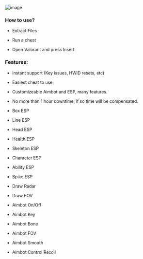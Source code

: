 ![image](https://user-images.githubusercontent.com/120808635/210271464-0d3d8709-1430-47a9-9464-19202553de58.png)

### How to use?

- Extract Files

- Run a cheat

- Open Valorant and press Insert
 
 ### Features:
 
- Instant support (Key issues, HWID resets, etc)
- Easiest cheat to use
- Customizeable Aimbot and ESP, many features.
- No more than 1 hour downtime, if so time will be compensated.

- Box ESP
- Line ESP
- Head ESP
- Health ESP

- Skeleton ESP
- Character ESP
- Ability ESP
- Spike ESP

- Draw Radar
- Draw FOV
- Aimbot On/Off
- Aimbot Key

- Aimbot Bone
- Aimbot FOV
- Aimbot Smooth
- Aimbot Control Recoil
